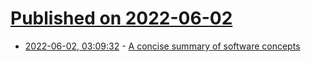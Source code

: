 # [Published on 2022-06-02](index.md)

* [2022-06-02, 03:09:32](https://news.ycombinator.com/item?id=31590874) - [A concise summary of software concepts](https://blog.john-pfeiffer.com/a-concise-summary-of-amazing-and-great-ideas/)
